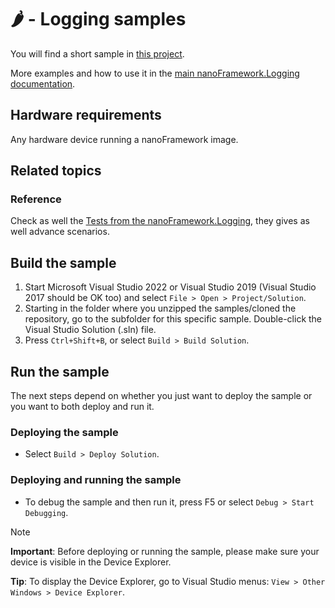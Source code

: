 # 🌶️ - Logging samples

You will find a short sample in [this project](./Program.cs).

More examples and how to use it in the [main nanoFramework.Logging documentation](https://github.com/nanoframework/nanoFramework.Logging/blob/main/README.md).

## Hardware requirements

Any hardware device running a nanoFramework image.

## Related topics

### Reference

Check as well the [Tests from the nanoFramework.Logging](https://github.com/nanoframework/nanoFramework.Logging/tree/main/Tests/UnitTestDebugLogging), they gives as well advance scenarios.

## Build the sample

1. Start Microsoft Visual Studio 2022 or Visual Studio 2019 (Visual Studio 2017 should be OK too) and select `File > Open > Project/Solution`.
1. Starting in the folder where you unzipped the samples/cloned the repository, go to the subfolder for this specific sample. Double-click the Visual Studio Solution (.sln) file.
1. Press `Ctrl+Shift+B`, or select `Build > Build Solution`.

## Run the sample

The next steps depend on whether you just want to deploy the sample or you want to both deploy and run it.

### Deploying the sample

- Select `Build > Deploy Solution`.

### Deploying and running the sample

- To debug the sample and then run it, press F5 or select `Debug > Start Debugging`.

> [!NOTE]
>
> **Important**: Before deploying or running the sample, please make sure your device is visible in the Device Explorer.
>
> **Tip**: To display the Device Explorer, go to Visual Studio menus: `View > Other Windows > Device Explorer`.
